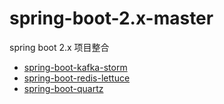 # spring-boot-2.x-master
spring boot 2.x 项目整合

- [spring-boot-kafka-storm](https://github.com/JZxiaoxiao/spring-boot-2.x-master/tree/master/springboot-storm)
- [spring-boot-redis-lettuce](https://github.com/JZxiaoxiao/spring-boot-2.x-master/tree/master/springboot-redis)
- [spring-boot-quartz](https://github.com/JZxiaoxiao/spring-boot-2.x-master/tree/master/springboot-quartz)
